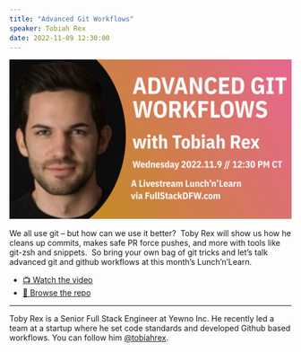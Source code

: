 ```yaml
---
title: "Advanced Git Workflows"
speaker: Tobiah Rex
date: 2022-11-09 12:30:00
---
```


![banner](/20221109.jpg)

We all use git – but how can we use it better?  Toby Rex will show us how he cleans up commits, makes safe PR force pushes, and more with tools like git-zsh and snippets.  So bring your own bag of git tricks and let’s talk advanced git and github workflows at this month’s Lunch’n’Learn.


- [📺 Watch the video](https://www.youtube.com/watch?v=QW90Oi2TkxE)
- [👀 Browse the repo](https://github.com/TobiahRex/github-workflows)

---

Toby Rex is a Senior Full Stack Engineer at Yewno Inc.  He recently led a team at a startup where he set code standards and developed Github based workflows. You can follow him [@tobiahrex](https://twitter.com/TobiahRex).

